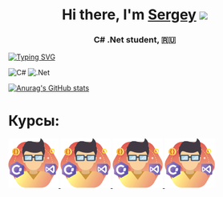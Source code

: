 <h1 align="center">Hi there, I'm <a href="https://vk.com/iamrayff/" target="_blank">Sergey</a> 
<img src="https://github.com/blackcater/blackcater/raw/main/images/Hi.gif" height="32"/></h1>
<h3 align="center">C# .Net student, 🇷🇺</h3>

<!---Пример кода-->
[![Typing SVG](https://readme-typing-svg.herokuapp.com?color=%2336BCF7&lines=I+Love+C_Sharp)](https://git.io/typing-svg)

![C#](https://img.shields.io/badge/c%23-%23239120.svg?style=for-the-badge&logo=csharp&logoColor=white)
![.Net](https://img.shields.io/badge/.NET-5C2D91?style=for-the-badge&logo=.net&logoColor=white)

[![Anurag's GitHub stats](https://github-readme-stats.vercel.app/api?username=sergiuscain)](https://github.com/anuraghazra/github-readme-stats)

<h1>Курсы:</h1>
<a href="https://stepik.org/cert/2447834"> 
  <img src="images/CSharpBase.png" width="100" >
</a>
<a href="https://stepik.org/cert/2499389"> 
  <img src="images/CSharpBase.png" width="100" >
</a>
<a href="https://stepik.org/cert/2533878"> 
  <img src="images/CSharpBase.png" width="100" >
</a>
<a href="https://stepik.org/cert/2537355"> 
  <img src="images/CSharpBase.png" width="100" >
</a>

 




